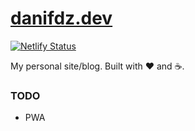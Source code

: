 # [danifdz.dev](https://www.danifdz.dev)

[![Netlify Status](https://api.netlify.com/api/v1/badges/7aede0f9-9abd-4904-97cd-103e75b6d19b/deploy-status)](https://app.netlify.com/sites/danifdz/deploys)

My personal site/blog. Built with :heart: and :coffee:.

### TODO

- PWA
